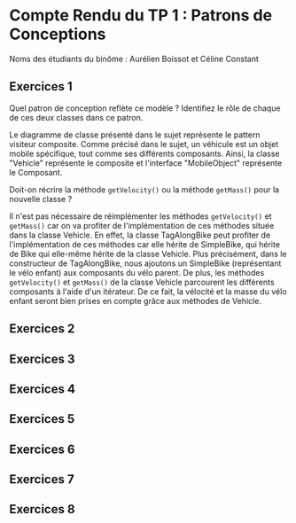# Compte Rendu du TP 1 : Patrons de Conceptions

Noms des étudiants du binôme : Aurélien Boissot et Céline Constant

## Exercices 1

Quel patron de conception reflète ce modèle ? Identifiez le rôle de chaque de ces deux classes dans ce patron.

Le diagramme de classe présenté dans le sujet représente le pattern visiteur composite. Comme précisé dans le sujet, un véhicule est un objet mobile spécifique, tout comme ses différents composants.  Ainsi, la classe "Vehicle" représente le composite et l'interface "MobileObject" représente le Composant. 

Doit-on récrire la méthode `getVelocity()` ou la méthode `getMass()` pour la nouvelle classe ?

Il n'est pas nécessaire de réimplémenter les méthodes `getVelocity()` et `getMass()` car on va profiter de l'implémentation de ces méthodes située dans la classe Vehicle. En effet, la classe TagAlongBike peut profiter de l'implémentation de ces méthodes car elle hérite de SimpleBike, qui hérite de Bike qui elle-même hérite de la classe Vehicle. Plus précisément, dans le constructeur de TagAlongBike, nous ajoutons un SimpleBike (représentant le vélo enfant) aux composants du vélo parent. De plus, les méthodes `getVelocity()` et `getMass()` de la classe Vehicle parcourent les différents composants à l'aide d'un itérateur. De ce fait, la vélocité et la masse du vélo enfant seront bien prises en compte grâce aux méthodes de Vehicle. 

## Exercices 2



## Exercices 3

## Exercices 4

## Exercices 5

## Exercices 6

## Exercices 7

## Exercices 8


